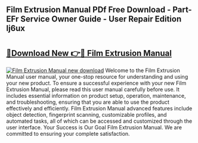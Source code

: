 ## Film Extrusion Manual PDf Free Download - Part-EFr Service Owner Guide - User Repair Edition lj6ux

# <h2><a href="http://bc10006.oget.top/?id=Film+Extrusion+Manual">🔗Download New 👉🔴 Film Extrusion Manual</a></h2>

[![Film Extrusion Manual new download](https://i.imgur.com/5g1atiW.png)](http://bc10006.oget.top/?id=Film+Extrusion+Manual)
Welcome to the Film Extrusion Manual user manual, your one-stop resource for understanding and using your new product. To ensure a successful experience with your new Film Extrusion Manual, please read this user manual carefully before use. It includes essential information on product setup, operation, maintenance, and troubleshooting, ensuring that you are able to use the product effectively and efficiently. Film Extrusion Manual advanced features include object detection, fingerprint scanning, customizable profiles, and automated tasks, all of which can be accessed and customized through the user interface. Your Success is Our Goal Film Extrusion Manual. We are committed to ensuring your complete satisfaction.
